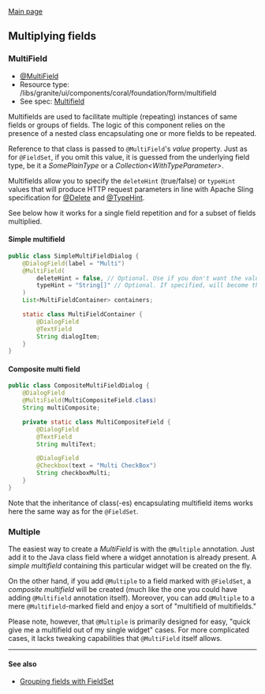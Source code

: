 [Main page](../../README.md)

## Multiplying fields

### MultiField

* [@MultiField](https://javadoc.io/doc/com.exadel.etoolbox/etoolbox-authoring-kit-core/latest/com/exadel/aem/toolkit/api/annotations/widgets/MultiField.html)
* Resource type: /libs/granite/ui/components/coral/foundation/form/multifield
* See spec: [Multifield](https://helpx.adobe.com/experience-manager/6-5/sites/developing/using/reference-materials/granite-ui/api/jcr_root/libs/granite/ui/components/coral/foundation/form/multifield/index.html)

Multifields are used to facilitate multiple (repeating) instances of same fields or groups of fields. The logic of this component relies on the presence of a nested class encapsulating one or more fields to be repeated.

Reference to that class is passed to `@MultiField`'s *value* property. Just as for `@FieldSet`, if you omit this value, it is guessed from the underlying field type, be it a *SomePlainType* or a *Collection\<WithTypeParameter>*.

Multifields allow you to specify the `deleteHint` (true/false) or `typeHint` values that will produce HTTP request parameters in line with Apache Sling specification for [@Delete](https://sling.apache.org/documentation/bundles/manipulating-content-the-slingpostservlet-servlets-post.html#delete) and [@TypeHint](https://sling.apache.org/documentation/bundles/manipulating-content-the-slingpostservlet-servlets-post.html#typehint).

See below how it works for a single field repetition and for a subset of fields multiplied.

#### Simple multifield

```java
public class SimpleMultiFieldDialog {
    @DialogField(label = "Multi")
    @MultiField(
        deleteHint = false, // Optional. Use if you don't want the value(-s) deleted in on the server when not set in dialog
        typeHint = "String[]" // Optional. If specified, will become the Sling @TypeHint parameter
    )
    List<MultiFieldContainer> containers;

    static class MultiFieldContainer {
        @DialogField
        @TextField
        String dialogItem;
    }
}
```

#### Composite multi field

```java
public class CompositeMultiFieldDialog {
    @DialogField
    @MultiField(MultiCompositeField.class)
    String multiComposite;

    private static class MultiCompositeField {
        @DialogField
        @TextField
        String multiText;

        @DialogField
        @Checkbox(text = "Multi CheckBox")
        String checkboxMulti;
    }
}
```
Note that the inheritance of class(-es) encapsulating multifield items works here the same way as for the `@FieldSet`.

### Multiple

The easiest way to create a *MultiField* is with the `@Multiple` annotation. Just add it to the Java class field where a widget annotation is already present. A *simple multifield* containing this particular widget will be created on the fly.

On the other hand, if you add `@Multiple` to a field marked with `@FieldSet`, a *composite multifield* will be created (much like the one you could have adding `@Multifield` annotation itself). Moreover, you can add `@Multiple` to a mere `@Multifield`-marked field and enjoy a sort of "multifield of multifields."

Please note, however, that `@Multiple` is primarily designed for easy, "quick give me a multifield out of my single widget" cases. For more complicated cases, it lacks tweaking capabilities that `@MultiField` itself allows.

***
#### See also
- [Grouping fields with FieldSet](configuring-fieldset.md)
